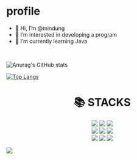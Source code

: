 # profile
- 👋 Hi, I’m @mindung
- 👀 I’m interested in developing a program
- 🌱 I’m currently learning Java



<br>


![Anurag's GitHub stats](https://github-readme-stats.vercel.app/api?username=mindung&count_private=true&show_icons=true&theme=radical)

[![Top Langs](https://github-readme-stats.vercel.app/api/top-langs/?username=mindung&layout=compact&count_private=true&theme=radical)](https://github.com/anuraghazra/github-readme-stats)



<div align=center><h1>📚 STACKS</h1></div>
<div align=center> 

  <img src="https://img.shields.io/badge/JAVA-007396?style=flat-square&logo=JAVA&logoColor=white"/></a> 
  <img src="https://img.shields.io/badge/MySQL-4479A1?style=flat-square&logo=MySQL&logoColor=white"/></a> 
  <img src="https://img.shields.io/badge/jquery-0769AD?style=flat-squarelogo=jquery&logoColor=white"> <br>
   <img src="https://img.shields.io/badge/html-E34F26?style=flat-square&logo=html5&logoColor=white"> 
   <img src="https://img.shields.io/badge/css-1572B6?style=flat-square&logo=css3&logoColor=white"> 
   <img src="https://img.shields.io/badge/javascript-F7DF1E?style=flat-square&logo=javascript&logoColor=black"> <br>
  <img src="https://img.shields.io/badge/Visual%20Studio%20Code-007ACC.svg?&&style=flat-    square&logo=Visual%20Studio%20Code&logoColor=white/">
  <img src="https://img.shields.io/badge/Eclipse%20IDE-2C2255.svg?&style=flat-square&logo=Eclipse%20IDE&logoColor=white"/>
  <img src="https://img.shields.io/badge/github-181717?style=flat-squarelogo&logo=github&logoColor=white">
  
  
</div>


  
<img src="https://img.shields.io/badge/-Microsoft%20Excel%20-%23217346"/>
